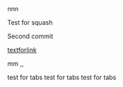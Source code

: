 nnn

Test for squash

Second commit 


[textforlink](http:/google.com)



mm
,,

test  for tabs
  test for tabs
    test for tabs
